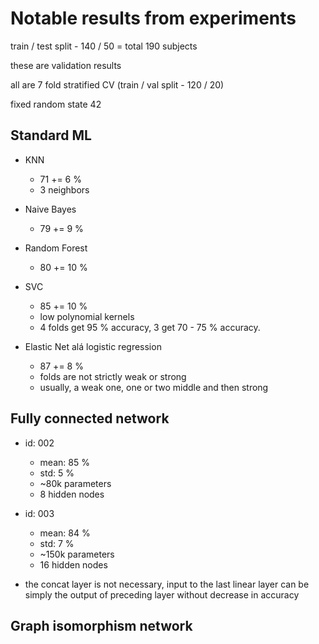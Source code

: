 # Notable results from experiments

train / test split - 140 / 50 = total 190 subjects

these are validation results

all are 7 fold stratified CV (train / val split - 120 / 20)

fixed random state 42

## Standard ML

- KNN
  - 71 += 6 %
  - 3 neighbors

- Naive Bayes
  - 79 += 9 %

- Random Forest
  - 80 += 10 %

- SVC
  - 85 += 10 %
  - low polynomial kernels
  - 4 folds get 95 % accuracy, 3 get 70 - 75 % accuracy.

- Elastic Net alá logistic regression
  - 87 += 8 %
  - folds are not strictly weak or strong
  - usually, a weak one, one or two middle and then strong

## Fully connected network

- id: 002
  - mean: 85 %
  - std: 5 %
  - ~80k parameters
  - 8 hidden nodes
- id: 003
  - mean: 84 %
  - std: 7 %
  - ~150k parameters
  - 16 hidden nodes

- the concat layer is not necessary, input to the last linear layer can be simply the output of preceding layer without decrease in accuracy

## Graph isomorphism network
